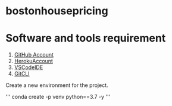 # bostonhousepricing

# Software and tools requirement

1. [GitHub Account](https://github.com)
2. [HerokuAccount](https://heroku.com)
3. [VSCodeIDE](https://code.visualstudio.com)
4. [GitCLI](https://git-scm.com/book/en/v2/Getting-Started-The-Command-Line)


Create a new environment for the project.

'''
conda create -p venv python==3.7 -y
'''